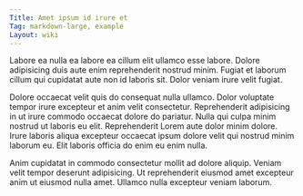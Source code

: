 ```yaml
---
Title: Amet ipsum id irure et
Tag: markdown-large, example
Layout: wiki
---
```

Labore ea nulla ea labore ea cillum elit ullamco esse labore. Dolore adipisicing duis aute enim reprehenderit nostrud minim. Fugiat et laborum cillum qui cupidatat aute non id laboris sit. Dolor veniam irure velit fugiat.

Dolore occaecat velit quis do consequat nulla ullamco. Dolor voluptate tempor irure excepteur et anim velit consectetur. Reprehenderit adipisicing in ut irure commodo occaecat dolore do pariatur. Nulla qui culpa minim nostrud ut laboris eu elit. Reprehenderit Lorem aute dolor minim dolore. Irure laboris aliqua excepteur occaecat ipsum dolore velit qui nostrud minim laborum eu. Elit laboris officia do enim eu enim nulla.

Anim cupidatat in commodo consectetur mollit ad dolore aliquip. Veniam velit tempor deserunt adipisicing. Ut reprehenderit eiusmod amet excepteur anim ut eiusmod nulla amet. Ullamco nulla excepteur veniam laborum.